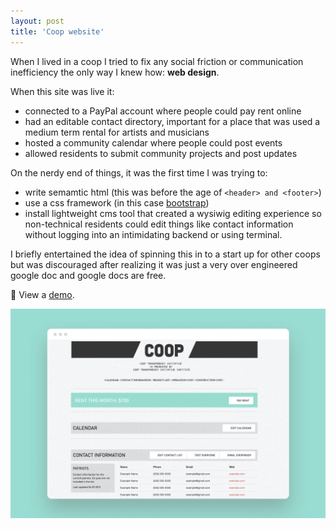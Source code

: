 ```yaml
---
layout: post
title: 'Coop website'
---
```

When I lived in a coop I tried to fix any social friction or communication inefficiency the only way I knew how: **web design**. 

When this site was live it:
- connected to a PayPal account where people could pay rent online
- had an editable contact directory, important for a place that was used a medium term rental for artists and musicians 
- hosted a community calendar where people could post events
- allowed residents to submit community projects and post updates

On the nerdy end of things, it was the first time I was trying to: 
- write semamtic html (this was before the age of `<header> and <footer>`)
- use a css framework (in this case [bootstrap](https://getbootstrap.com/))
- install lightweight cms tool that created a wysiwig editing experience so non-technical residents could edit things like contact information without logging into an intimidating backend or using terminal.

I briefly entertained the idea of spinning this in to a start up for other coops but was discouraged after realizing it was just a very over engineered google doc and google docs are free.

🔗 View a [demo](https://ddddarby.github.io/projects/coopwebsite/index.html).

<img src="/assets/img/projects/coop-website/thumbnail.jpg" alt="product photo" class="image">